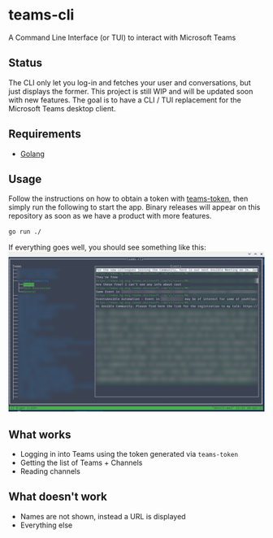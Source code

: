 # teams-cli

A Command Line Interface (or TUI) to interact with Microsoft Teams

## Status

The CLI only let you log-in and fetches your user and conversations, but just displays the former.
This project is still WIP and will be updated soon with new features. The goal is to
have a CLI / TUI replacement for the Microsoft Teams desktop client.

## Requirements

- [Golang](https://golang.org/)

## Usage

Follow the instructions on how to obtain a token with [teams-token](https://github.com/fossteams/teams-token),
then simply run the following to start the app. Binary releases will appear on this repository as soon as
we have a product with more features.

```bash
go run ./
```

If everything goes well, you should see something like this:
![Teams CLI example](./docs/screenshots/2021-04-10.png)

## What works

- Logging in into Teams using the token generated via `teams-token`
- Getting the list of Teams + Channels
- Reading channels

## What doesn't work

- Names are not shown, instead a URL is displayed
- Everything else